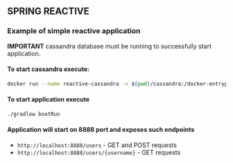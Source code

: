 ## SPRING REACTIVE

### Example of simple reactive application

**IMPORTANT** cassandra database must be running to successfully start application.

#### To start cassandra execute:
```bash
docker run --name reactive-cassandra -v $(pwd)/cassandra:/docker-entrypoint-initdb.d/" -p 9042:9042 -d cassandra:3.11
```

#### To start application execute
```bash
./gradlew bootRun
```

#### Application will start on 8888 port and exposes such endpoints
   * `http://localhost:8888/users` - GET and POST requests
   * `http://localhost:8888/users/{username}` - GET requests
